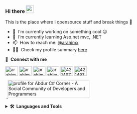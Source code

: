 ### Hi there <a href="https://www.arahimx.live/"><img src="https://media.giphy.com/media/hvRJCLFzcasrR4ia7z/giphy.gif" width="25px"></a>
This is the place where I opensource stuff and break things :rofl:

- 🔭 &nbsp;I’m currently working on something cool :wink:
- 🌱 &nbsp;I’m currently learning Asp.net mvc, .NET
- 📫 &nbsp;How to reach me: [@arahimx](http://twitter.com/arahimx)
- 👨‍💻 &nbsp;Check my profile summary [here](https://profile-summary-for-github.com/user/arahimx)


[//]: # (arahimx)


🔗 &nbsp;**Connect with me**
<p align="left">
<a href="https://dev.to/arahimx" target="blank"><img align="center" src="https://cdn.jsdelivr.net/npm/simple-icons@3.0.1/icons/dev-dot-to.svg" alt="arahimx" height="30" width="40" /></a>
<a href="https://twitter.com/arahimx" target="blank"><img align="center" src="https://cdn.jsdelivr.net/npm/simple-icons@v3/icons/twitter.svg" alt="arahimx" height="30" width="40" /></a>
  <a href="https://developers.google.com/profile/u/107037036509600621052" target="blank"><img align="center" src="https://cdn.jsdelivr.net/npm/simple-icons@v3/icons/google.svg" alt="arahimx" height="30" width="40" /></a>
<a href="https://linkedin.com/in/arahimx" target="blank"><img align="center" src="https://cdn.jsdelivr.net/npm/simple-icons@v3/icons/linkedin.svg" alt="arahimx" height="30" width="40" /></a>
<a href="https://stackoverflow.com/users/14501863/arahimx" target="blank"><img align="center" src="https://cdn.jsdelivr.net/npm/simple-icons@v3/icons/stackoverflow.svg" alt="4214976" height="30" width="40" /></a>
<a href="https://docs.microsoft.com/en-us/users/arahimx/" target="blank"><img align="center" src="https://cdn.jsdelivr.net/npm/simple-icons@3.13.0/icons/microsoft.svg" alt="4214976" height="30" width="40" /></a>
    


[//]: # (arahimx)
  
 &nbsp;<a href="https://www.c-sharpcorner.com/members/abdur-rahim15">
<img src="https://www.c-sharpcorner.com/members/abdur-rahim15/flair.png" width="260" height="58" alt="profile for Abdur C# Corner - A Social Community of Developers and Programmers" title="profile for Abdur at C# Corner - A Social Community of Developers and Programmers" />
</a> 
  
<details>
  <summary><b>🛠️&nbsp;&nbsp;Languages&nbsp;and&nbsp;Tools</b></summary>
  <br/>
  
-  &nbsp;Asp.net MVC
-  &nbsp;.NET
-  &nbsp;C#
-  &nbsp;HTML
-  &nbsp;CSS
-  &nbsp;JS
-  &nbsp;VS 2019
-  &nbsp;VS Code
-  &nbsp;SQL Server
-  &nbsp;Github
-  &nbsp;SourceTree
-  &nbsp;Postman
-  &nbsp;Web Api
-  &nbsp;GItlab

</details>



[//]: # (arahimx)
